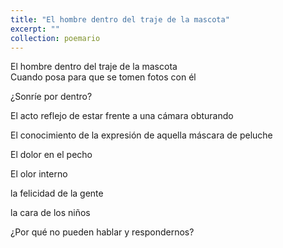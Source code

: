 ```yaml
---
title: "El hombre dentro del traje de la mascota"
excerpt: ""
collection: poemario
---
```


El hombre dentro del traje de la mascota  <br>
Cuando posa para que se tomen fotos con él  <br>

¿Sonríe por dentro?  <br>

El acto reflejo de estar frente a una cámara obturando  <br>

El conocimiento de la expresión de aquella máscara de peluche  <br>

El dolor en el pecho  <br>

El olor interno  <br>

la felicidad de la gente  <br>

la cara de los niños <br> 

¿Por qué no pueden hablar y respondernos? <br>
